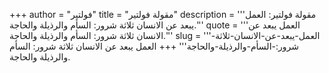+++
author = "فولتير"
title = "مقولة فولتير"
description = '''مقولة فولتير: العمل يبعد عن الانسان ثلاثة شرور: السأم والرذيلة والحاجة.'''
quote = '''العمل يبعد عن الانسان ثلاثة شرور: السأم والرذيلة والحاجة.'''
slug = '''العمل-يبعد-عن-الانسان-ثلاثة-شرور:-السأم-والرذيلة-والحاجة'''
+++
العمل يبعد عن الانسان ثلاثة شرور: السأم والرذيلة والحاجة.

